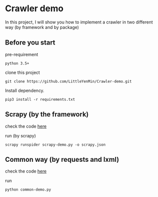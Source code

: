 Crawler demo
=========

In this project, I will show you how to implement a crawler in two different way (by framework and by package)

Before you start
-----------
pre-requirement
```
python 3.5+
```
clone this project
```shell
git clone https://github.com/LittleYenMin/Crawler-demo.git
```
Install dependency.
```
pip3 install -r requirements.txt
```

Scrapy (by the framework)
--------------------------
check the code [here](./scrapy-demo.py)

run (by scrapy)
```shell
scrapy runspider scrapy-demo.py -o scrapy.json
```

Common way (by requests and lxml)
--------------------------
check the code [here](./common-demo.py)

run
```shell
python common-demo.py
```
